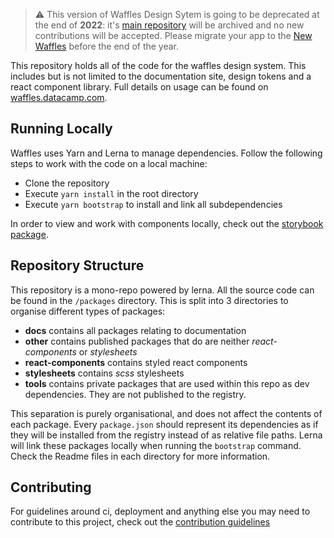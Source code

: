 > :warning: This version of Waffles Design Sytem is going to be deprecated at the end of **2022**: it's [main repository](https://github.com/datacamp/design-system) will be archived and no new contributions will be accepted. Please migrate your app to the [New Waffles](https://waffles-next.datacamp.com/) before the end of the year.

This repository holds all of the code for the waffles design system. This includes but is not limited to the documentation site, design tokens and a react component library. Full details on usage can be found on [waffles.datacamp.com](https://waffles.datacamp.com).

## Running Locally

Waffles uses Yarn and Lerna to manage dependencies. Follow the following steps to work with the code on a local machine:

- Clone the repository
- Execute `yarn install` in the root directory
- Execute `yarn bootstrap` to install and link all subdependencies

In order to view and work with components locally, check out the [storybook package](https://github.com/datacamp-engineering/design-system/tree/master/packages/docs/storybook).

## Repository Structure

This repository is a mono-repo powered by lerna. All the source code can be found in the `/packages` directory. This is split into 3 directories to organise different types of packages:

- **docs** contains all packages relating to documentation
- **other** contains published packages that do are neither _react-components_ or _stylesheets_
- **react-components** contains styled react components
- **stylesheets** contains _scss_ stylesheets
- **tools** contains private packages that are used within this repo as dev dependencies. They are not published to the registry.

This separation is purely organisational, and does not affect the contents of each package. Every `package.json` should represent its dependencies as if they will be installed from the registry instead of as relative file paths. Lerna will link these packages locally when running the `bootstrap` command. Check the Readme files in each directory for more information.

## Contributing

For guidelines around ci, deployment and anything else you may need to contribute to this project, check out the [contribution guidelines](https://github.com/datacamp-engineering/design-system/blob/master/CONTRIBUTING.md)
